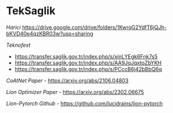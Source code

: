 # TekSaglik

*Harici*
https://drive.google.com/drive/folders/1KwrqG2YdfT6jQJh-bKVD40e4qzKBR03w?usp=sharing

*Teknofest*
- https://transfer.saglik.gov.tr/index.php/s/xinLYEgk6Fnk7s5
- https://transfer.saglik.gov.tr/index.php/s/AA9JqJqxtoZbYKH
- https://transfer.saglik.gov.tr/index.php/s/PCccB6j42bBbQ6q

*CoAtNet Paper* - 
https://arxiv.org/abs/2106.04803

*Lion Optimizer Paper* - 
https://arxiv.org/abs/2302.06675

*Lion-Pytorch Github* - 
https://github.com/lucidrains/lion-pytorch
